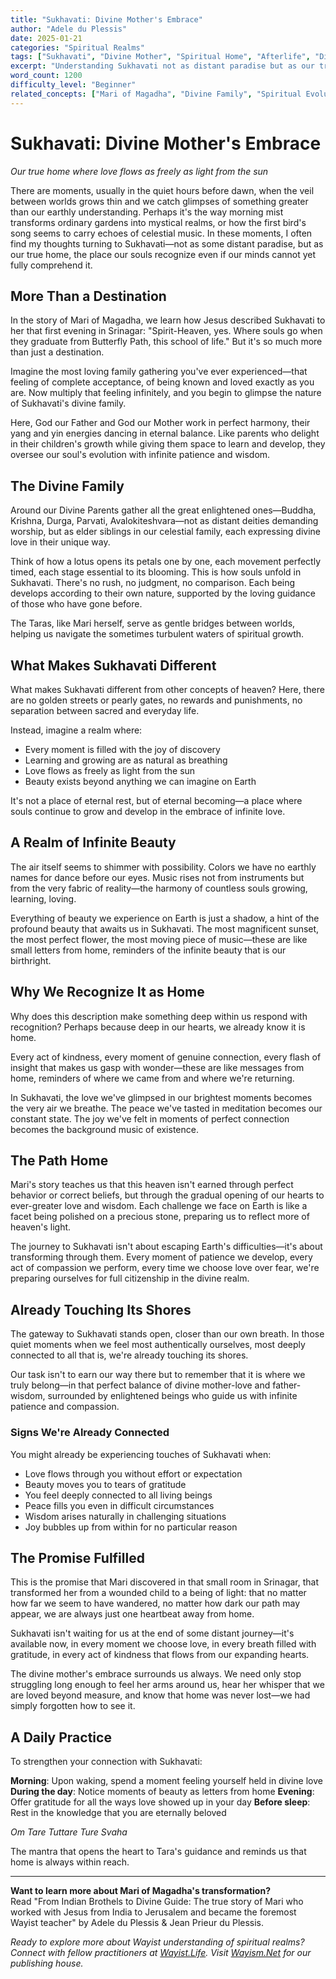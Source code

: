 ```yaml
---
title: "Sukhavati: Divine Mother's Embrace"
author: "Adele du Plessis"
date: 2025-01-21
categories: "Spiritual Realms"
tags: ["Sukhavati", "Divine Mother", "Spiritual Home", "Afterlife", "Divine Love"]
excerpt: "Understanding Sukhavati not as distant paradise but as our true home—where divine mother-love and father-wisdom create the perfect environment for eternal becoming."
word_count: 1200
difficulty_level: "Beginner"
related_concepts: ["Mari of Magadha", "Divine Family", "Spiritual Evolution", "Eternal Home"]
---
```


# Sukhavati: Divine Mother's Embrace

*Our true home where love flows as freely as light from the sun*

There are moments, usually in the quiet hours before dawn, when the veil between worlds grows thin and we catch glimpses of something greater than our earthly understanding. Perhaps it's the way morning mist transforms ordinary gardens into mystical realms, or how the first bird's song seems to carry echoes of celestial music. In these moments, I often find my thoughts turning to Sukhavati—not as some distant paradise, but as our true home, the place our souls recognize even if our minds cannot yet fully comprehend it.

## More Than a Destination

In the story of Mari of Magadha, we learn how Jesus described Sukhavati to her that first evening in Srinagar: "Spirit-Heaven, yes. Where souls go when they graduate from Butterfly Path, this school of life." But it's so much more than just a destination.

Imagine the most loving family gathering you've ever experienced—that feeling of complete acceptance, of being known and loved exactly as you are. Now multiply that feeling infinitely, and you begin to glimpse the nature of Sukhavati's divine family.

Here, God our Father and God our Mother work in perfect harmony, their yang and yin energies dancing in eternal balance. Like parents who delight in their children's growth while giving them space to learn and develop, they oversee our soul's evolution with infinite patience and wisdom.

## The Divine Family

Around our Divine Parents gather all the great enlightened ones—Buddha, Krishna, Durga, Parvati, Avalokiteshvara—not as distant deities demanding worship, but as elder siblings in our celestial family, each expressing divine love in their unique way.

Think of how a lotus opens its petals one by one, each movement perfectly timed, each stage essential to its blooming. This is how souls unfold in Sukhavati. There's no rush, no judgment, no comparison. Each being develops according to their own nature, supported by the loving guidance of those who have gone before.

The Taras, like Mari herself, serve as gentle bridges between worlds, helping us navigate the sometimes turbulent waters of spiritual growth.

## What Makes Sukhavati Different

What makes Sukhavati different from other concepts of heaven? Here, there are no golden streets or pearly gates, no rewards and punishments, no separation between sacred and everyday life.

Instead, imagine a realm where:
- Every moment is filled with the joy of discovery
- Learning and growing are as natural as breathing  
- Love flows as freely as light from the sun
- Beauty exists beyond anything we can imagine on Earth

It's not a place of eternal rest, but of eternal becoming—a place where souls continue to grow and develop in the embrace of infinite love.

## A Realm of Infinite Beauty

The air itself seems to shimmer with possibility. Colors we have no earthly names for dance before our eyes. Music rises not from instruments but from the very fabric of reality—the harmony of countless souls growing, learning, loving.

Everything of beauty we experience on Earth is just a shadow, a hint of the profound beauty that awaits us in Sukhavati. The most magnificent sunset, the most perfect flower, the most moving piece of music—these are like small letters from home, reminders of the infinite beauty that is our birthright.

## Why We Recognize It as Home

Why does this description make something deep within us respond with recognition? Perhaps because deep in our hearts, we already know it is home.

Every act of kindness, every moment of genuine connection, every flash of insight that makes us gasp with wonder—these are like messages from home, reminders of where we came from and where we're returning.

In Sukhavati, the love we've glimpsed in our brightest moments becomes the very air we breathe. The peace we've tasted in meditation becomes our constant state. The joy we've felt in moments of perfect connection becomes the background music of existence.

## The Path Home

Mari's story teaches us that this heaven isn't earned through perfect behavior or correct beliefs, but through the gradual opening of our hearts to ever-greater love and wisdom. Each challenge we face on Earth is like a facet being polished on a precious stone, preparing us to reflect more of heaven's light.

The journey to Sukhavati isn't about escaping Earth's difficulties—it's about transforming through them. Every moment of patience we develop, every act of compassion we perform, every time we choose love over fear, we're preparing ourselves for full citizenship in the divine realm.

## Already Touching Its Shores

The gateway to Sukhavati stands open, closer than our own breath. In those quiet moments when we feel most authentically ourselves, most deeply connected to all that is, we're already touching its shores.

Our task isn't to earn our way there but to remember that it is where we truly belong—in that perfect balance of divine mother-love and father-wisdom, surrounded by enlightened beings who guide us with infinite patience and compassion.

### Signs We're Already Connected

You might already be experiencing touches of Sukhavati when:
- Love flows through you without effort or expectation
- Beauty moves you to tears of gratitude
- You feel deeply connected to all living beings
- Peace fills you even in difficult circumstances
- Wisdom arises naturally in challenging situations
- Joy bubbles up from within for no particular reason

## The Promise Fulfilled

This is the promise that Mari discovered in that small room in Srinagar, that transformed her from a wounded child to a being of light: that no matter how far we seem to have wandered, no matter how dark our path may appear, we are always just one heartbeat away from home.

Sukhavati isn't waiting for us at the end of some distant journey—it's available now, in every moment we choose love, in every breath filled with gratitude, in every act of kindness that flows from our expanding hearts.

The divine mother's embrace surrounds us always. We need only stop struggling long enough to feel her arms around us, hear her whisper that we are loved beyond measure, and know that home was never lost—we had simply forgotten how to see it.

## A Daily Practice

To strengthen your connection with Sukhavati:

**Morning**: Upon waking, spend a moment feeling yourself held in divine love
**During the day**: Notice moments of beauty as letters from home
**Evening**: Offer gratitude for all the ways love showed up in your day
**Before sleep**: Rest in the knowledge that you are eternally beloved

*Om Tare Tuttare Ture Svaha*

The mantra that opens the heart to Tara's guidance and reminds us that home is always within reach.

---

**Want to learn more about Mari of Magadha's transformation?**  
Read "From Indian Brothels to Divine Guide: The true story of Mari who worked with Jesus from India to Jerusalem and became the foremost Wayist teacher" by Adele du Plessis & Jean Prieur du Plessis.

*Ready to explore more about Wayist understanding of spiritual realms? Connect with fellow practitioners at [Wayist.Life](https://wayist.life). Visit [Wayism.Net](https://wayism.net) for our publishing house.*